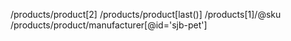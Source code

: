 /products/product[2]
/products/product[last()]
/products[1]/@sku
/products/product/manufacturer[@id='sjb-pet'] 